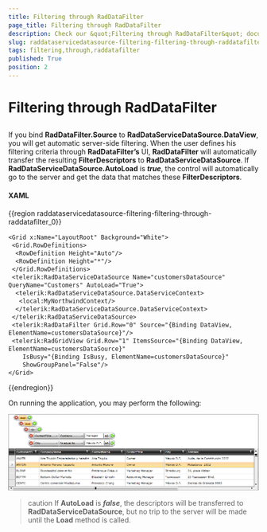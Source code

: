 ```yaml
---
title: Filtering through RadDataFilter
page_title: Filtering through RadDataFilter
description: Check our &quot;Filtering through RadDataFilter&quot; documentation article for the RadDataServiceDataSource {{ site.framework_name }} control.
slug: raddataservicedatasource-filtering-filtering-through-raddatafilter
tags: filtering,through,raddatafilter
published: True
position: 2
---
```


# Filtering through RadDataFilter



## 

If you bind __RadDataFilter.Source__ to __RadDataServiceDataSource.DataView__, you will get automatic server-side filtering. When the user defines his filtering criteria through __RadDataFilter’s__ UI, __RadDataFilter__ will automatically transfer the resulting __FilterDescriptors__ to __RadDataServiceDataSource__. If __RadDataServiceDataSource.AutoLoad__ is ___true___, the control will automatically go to the server and get the data that matches these __FilterDescriptors__. 

#### __XAML__

{{region raddataservicedatasource-filtering-filtering-through-raddatafilter_0}}

	<Grid x:Name="LayoutRoot" Background="White">
	 <Grid.RowDefinitions>
	  <RowDefinition Height="Auto"/>
	  <RowDefinition Height="*"/>
	 </Grid.RowDefinitions>
	 <telerik:RadDataServiceDataSource Name="customersDataSource" QueryName="Customers" AutoLoad="True">
	  <telerik:RadDataServiceDataSource.DataServiceContext>
	   <local:MyNorthwindContext/>
	  </telerik:RadDataServiceDataSource.DataServiceContext>
	 </telerik:RadDataServiceDataSource>
	 <telerik:RadDataFilter Grid.Row="0" Source="{Binding DataView, ElementName=customersDataSource}"/>
	 <telerik:RadGridView Grid.Row="1" ItemsSource="{Binding DataView, ElementName=customersDataSource}" 
	    IsBusy="{Binding IsBusy, ElementName=customersDataSource}" 
	    ShowGroupPanel="False"/> 
	</Grid>
{{endregion}}





On running the application, you may perform the following:

![](images/RadDataServiceDataSource_FiteringThroughRadDataFilter.png)

>caution If __AutoLoad__ is ___false___, the descriptors will be transferred to __RadDataServiceDataSource__, but no trip to the server will be made until the __Load__ method is called.


